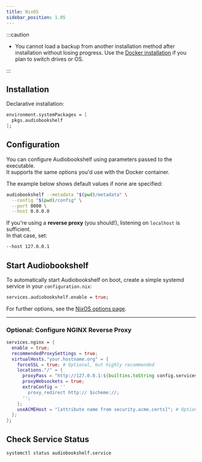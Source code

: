 ```yaml
---
title: NixOS
sidebar_position: 1.05
---
```


:::caution

- You cannot load a backup from another installation method after installation without losing progress. Use the [Docker installation](../docker) if you plan to switch drives or OS.

:::

## Installation

Declarative installation:

```nix
environment.systemPackages = [
  pkgs.audiobookshelf
];
```

## Configuration

You can configure Audiobookshelf using parameters passed to the executable.  
It supports the same options you'd use with the Docker container.

The example below shows default values if none are specified:

```bash
audiobookshelf --metadata "$(pwd)/metadata" \
  --config "$(pwd)/config" \
  --port 8000 \
  --host 0.0.0.0
```

If you're using a **reverse proxy** (you should!), listening on `localhost` is sufficient.  
In that case, set:

```bash
--host 127.0.0.1
```

## Start Audiobookshelf

To automatically start Audiobookshelf on boot, create a simple systemd service in your `configuration.nix`:

```nix
services.audiobookshelf.enable = true;
```

For further options, see the [NixOS options page](https://search.nixos.org/options?channel=unstable&from=0&size=50&sort=relevance&type=packages&query=services.audiobookshelf).

---

### Optional: Configure NGINX Reverse Proxy

```nix
services.nginx = {
  enable = true;
  recommendedProxySettings = true;
  virtualHosts."your.hostname.org" = {
    forceSSL = true; # Optional, but highly recommended
    locations."/" = {
      proxyPass = "http://127.0.0.1:${builtins.toString config.services.audiobookshelf.port}";
      proxyWebsockets = true;
      extraConfig = ''
        proxy_redirect http:// $scheme://;
      '';
    };
    useACMEHost = "[attribute name from security.acme.certs]"; # Optional, but highly recommended
  };
};
```

## Check Service Status

```bash
systemctl status audiobookshelf.service
```
